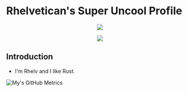 # Rhelvetican's Super Uncool Profile

<p align="center">
    <a href="">
        <img src="https://github-readme-stats.vercel.app/api?username=Rhelvetican&show_icons=true&theme=gruvbox">
    </a>
    <p align="center">
    <a href="">
        <img src="https://github-readme-stats.vercel.app/api/top-langs/?username=Rhelvetican&theme=gruvbox&layout=donut-vertical">
    </a>
</p>
</p>

## Introduction

- I'm Rhelv and I like Rust.

<img align="left" alt="My's GitHub Metrics" src="/metrics_renders/github-metrics.svg " />
